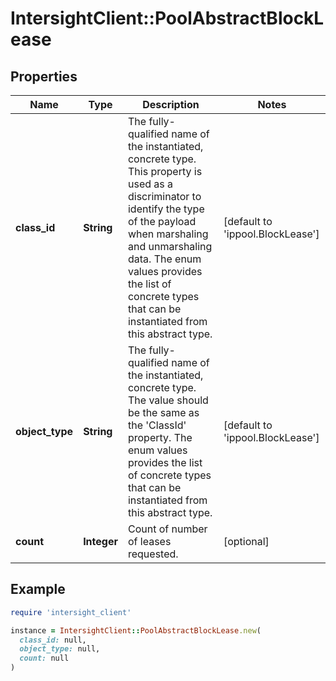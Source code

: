 # IntersightClient::PoolAbstractBlockLease

## Properties

| Name | Type | Description | Notes |
| ---- | ---- | ----------- | ----- |
| **class_id** | **String** | The fully-qualified name of the instantiated, concrete type. This property is used as a discriminator to identify the type of the payload when marshaling and unmarshaling data. The enum values provides the list of concrete types that can be instantiated from this abstract type. | [default to &#39;ippool.BlockLease&#39;] |
| **object_type** | **String** | The fully-qualified name of the instantiated, concrete type. The value should be the same as the &#39;ClassId&#39; property. The enum values provides the list of concrete types that can be instantiated from this abstract type. | [default to &#39;ippool.BlockLease&#39;] |
| **count** | **Integer** | Count of number of leases requested. | [optional] |

## Example

```ruby
require 'intersight_client'

instance = IntersightClient::PoolAbstractBlockLease.new(
  class_id: null,
  object_type: null,
  count: null
)
```

